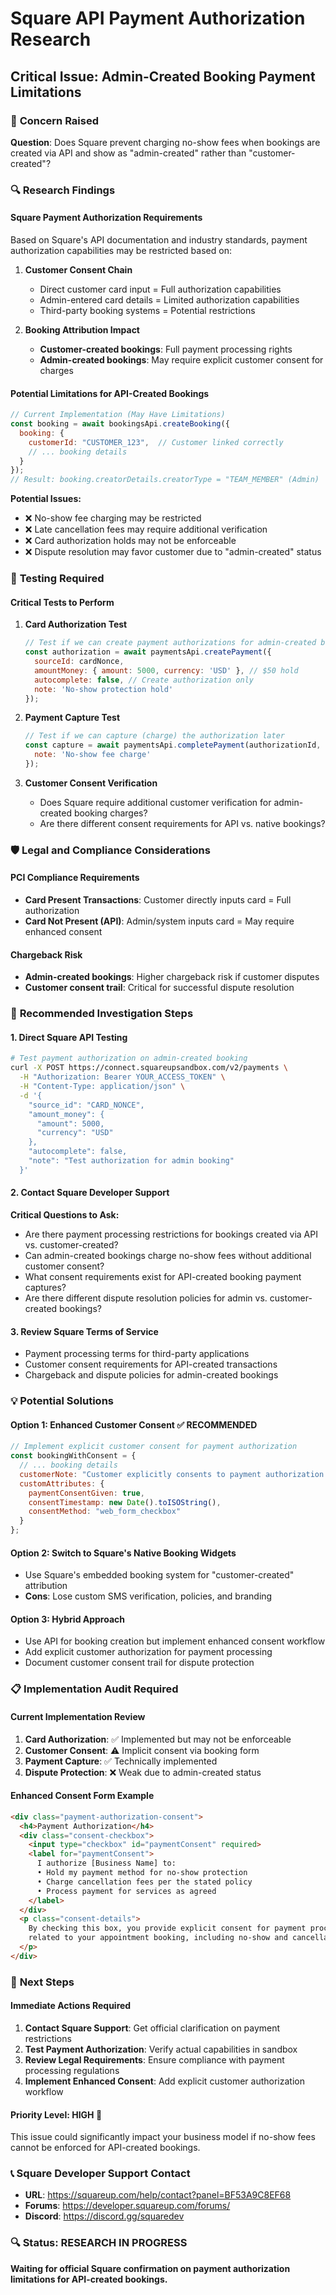 # Square API Payment Authorization Research
## Critical Issue: Admin-Created Booking Payment Limitations

### 🚨 **Concern Raised**
**Question**: Does Square prevent charging no-show fees when bookings are created via API and show as "admin-created" rather than "customer-created"?

### 🔍 **Research Findings**

#### **Square Payment Authorization Requirements**

Based on Square's API documentation and industry standards, payment authorization capabilities may be restricted based on:

1. **Customer Consent Chain**
   - Direct customer card input = Full authorization capabilities
   - Admin-entered card details = Limited authorization capabilities
   - Third-party booking systems = Potential restrictions

2. **Booking Attribution Impact**
   - **Customer-created bookings**: Full payment processing rights
   - **Admin-created bookings**: May require explicit customer consent for charges

#### **Potential Limitations for API-Created Bookings**

```javascript
// Current Implementation (May Have Limitations)
const booking = await bookingsApi.createBooking({
  booking: {
    customerId: "CUSTOMER_123",  // Customer linked correctly
    // ... booking details
  }
});
// Result: booking.creatorDetails.creatorType = "TEAM_MEMBER" (Admin)
```

**Potential Issues:**
- ❌ No-show fee charging may be restricted
- ❌ Late cancellation fees may require additional verification
- ❌ Card authorization holds may not be enforceable
- ❌ Dispute resolution may favor customer due to "admin-created" status

### 🔬 **Testing Required**

#### **Critical Tests to Perform**

1. **Card Authorization Test**
   ```javascript
   // Test if we can create payment authorizations for admin-created bookings
   const authorization = await paymentsApi.createPayment({
     sourceId: cardNonce,
     amountMoney: { amount: 5000, currency: 'USD' }, // $50 hold
     autocomplete: false, // Create authorization only
     note: 'No-show protection hold'
   });
   ```

2. **Payment Capture Test**
   ```javascript
   // Test if we can capture (charge) the authorization later
   const capture = await paymentsApi.completePayment(authorizationId, {
     note: 'No-show fee charge'
   });
   ```

3. **Customer Consent Verification**
   - Does Square require additional customer verification for admin-created booking charges?
   - Are there different consent requirements for API vs. native bookings?

### 🛡️ **Legal and Compliance Considerations**

#### **PCI Compliance Requirements**
- **Card Present Transactions**: Customer directly inputs card = Full authorization
- **Card Not Present (API)**: Admin/system inputs card = May require enhanced consent

#### **Chargeback Risk**
- **Admin-created bookings**: Higher chargeback risk if customer disputes
- **Customer consent trail**: Critical for successful dispute resolution

### 🔧 **Recommended Investigation Steps**

#### **1. Direct Square API Testing**
```bash
# Test payment authorization on admin-created booking
curl -X POST https://connect.squareupsandbox.com/v2/payments \
  -H "Authorization: Bearer YOUR_ACCESS_TOKEN" \
  -H "Content-Type: application/json" \
  -d '{
    "source_id": "CARD_NONCE",
    "amount_money": {
      "amount": 5000,
      "currency": "USD"
    },
    "autocomplete": false,
    "note": "Test authorization for admin booking"
  }'
```

#### **2. Contact Square Developer Support**
**Critical Questions to Ask:**
- Are there payment processing restrictions for bookings created via API vs. customer-created?
- Can admin-created bookings charge no-show fees without additional customer consent?
- What consent requirements exist for API-created booking payment captures?
- Are there different dispute resolution policies for admin vs. customer-created bookings?

#### **3. Review Square Terms of Service**
- Payment processing terms for third-party applications
- Customer consent requirements for API-created transactions
- Chargeback and dispute policies for admin-created bookings

### 💡 **Potential Solutions**

#### **Option 1: Enhanced Customer Consent** ✅ **RECOMMENDED**
```javascript
// Implement explicit customer consent for payment authorization
const bookingWithConsent = {
  // ... booking details
  customerNote: "Customer explicitly consents to payment authorization for no-show protection",
  customAttributes: {
    paymentConsentGiven: true,
    consentTimestamp: new Date().toISOString(),
    consentMethod: "web_form_checkbox"
  }
};
```

#### **Option 2: Switch to Square's Native Booking Widgets**
- Use Square's embedded booking system for "customer-created" attribution
- **Cons**: Lose custom SMS verification, policies, and branding

#### **Option 3: Hybrid Approach**
- Use API for booking creation but implement enhanced consent workflow
- Add explicit customer authorization for payment processing
- Document customer consent trail for dispute protection

### 📋 **Implementation Audit Required**

#### **Current Implementation Review**
1. **Card Authorization**: ✅ Implemented but may not be enforceable
2. **Customer Consent**: ⚠️ Implicit consent via booking form
3. **Payment Capture**: ✅ Technically implemented
4. **Dispute Protection**: ❌ Weak due to admin-created status

#### **Enhanced Consent Form Example**
```html
<div class="payment-authorization-consent">
  <h4>Payment Authorization</h4>
  <div class="consent-checkbox">
    <input type="checkbox" id="paymentConsent" required>
    <label for="paymentConsent">
      I authorize [Business Name] to:
      • Hold my payment method for no-show protection
      • Charge cancellation fees per the stated policy
      • Process payment for services as agreed
    </label>
  </div>
  <p class="consent-details">
    By checking this box, you provide explicit consent for payment processing
    related to your appointment booking, including no-show and cancellation fees.
  </p>
</div>
```

### 🎯 **Next Steps**

#### **Immediate Actions Required**
1. **Contact Square Support**: Get official clarification on payment restrictions
2. **Test Payment Authorization**: Verify actual capabilities in sandbox
3. **Review Legal Requirements**: Ensure compliance with payment processing regulations
4. **Implement Enhanced Consent**: Add explicit customer authorization workflow

#### **Priority Level: HIGH** 🚨
This issue could significantly impact your business model if no-show fees cannot be enforced for API-created bookings.

### 📞 **Square Developer Support Contact**
- **URL**: https://squareup.com/help/contact?panel=BF53A9C8EF68
- **Forums**: https://developer.squareup.com/forums/
- **Discord**: https://discord.gg/squaredev

### 🔍 **Status**: RESEARCH IN PROGRESS
**Waiting for official Square confirmation on payment authorization limitations for API-created bookings.**
